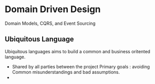 # Domain Driven Design
Domain Models, CQRS, and Event Sourcing

## Ubiquitous Language
Ubiquitous languages aims to build a common and business oritented language. 
- Shared by all parties between the project 
    Primary goals : avoiding Common misunderstandings and bad assumptions.
- 
